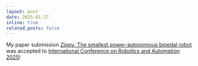```yaml
---
layout: post
date: 2025-01-27
inline: true
related_posts: false
---
```


My paper submission [Zippy: The smallest power-autonomous bipedal robot](https://arxiv.org/pdf/2505.05686) was accepted to [International Conference on Robotics and Automation 2025](https://2025.ieee-icra.org/)!

